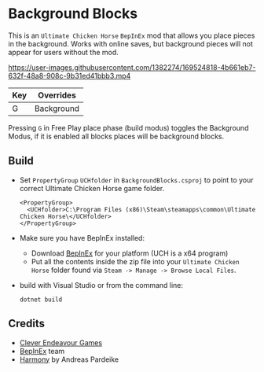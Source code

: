 # Background Blocks
This is an `Ultimate Chicken Horse` `BepInEx` mod that allows you place pieces in the background.
Works with online saves, but background pieces will not appear for users without the mod.

https://user-images.githubusercontent.com/1382274/169524818-4b661eb7-632f-48a8-908c-9b31ed41bbb3.mp4


| Key  |  Overrides |
| ---  |        --- |
| G    | Background |




Pressing `G` in Free Play place phase (build modus) toggles the Background Modus, if it is enabled all blocks places will be background blocks.

## Build
- Set `PropertyGroup` `UCHfolder` in `BackgroundBlocks.csproj` to point to your correct Ultimate Chicken Horse game folder.

      <PropertyGroup>
        <UCHfolder>C:\Program Files (x86)\Steam\steamapps\common\Ultimate Chicken Horse\</UCHfolder>
      </PropertyGroup>

- Make sure you have BepInEx installed:
  - Download [BepInEx](https://github.com/BepInEx/BepInEx/releases) for your platform (UCH is a x64 program)
  - Put all the contents inside the zip file into your `Ultimate Chicken Horse` folder found via `Steam -> Manage -> Browse Local Files`.


- build with Visual Studio or from the command line:

      dotnet build


## Credits
- [Clever Endeavour Games](https://www.cleverendeavourgames.com/)
- [BepInEx](https://github.com/BepInEx/BepInEx) team
- [Harmony](https://github.com/pardeike/Harmony) by Andreas Pardeike
